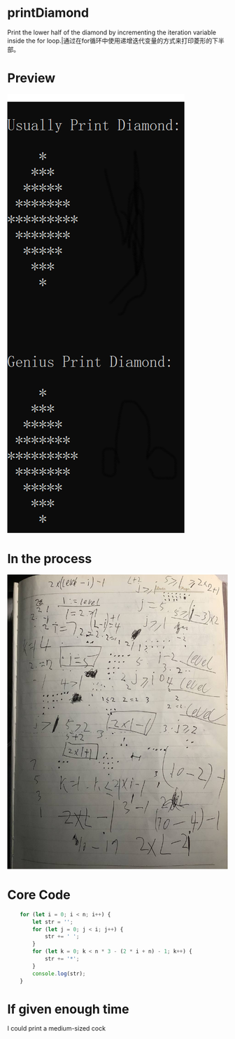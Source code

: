 # printDiamond
Print the lower half of the diamond by incrementing the iteration variable inside the for loop.|通过在for循环中使用递增迭代变量的方式来打印菱形的下半部。

# Preview
![image](https://github.com/Lumberjackisok/printDiamond/blob/main/dshafshreahe.png)

# In the process
![image](https://github.com/Lumberjackisok/printDiamond/blob/main/gadhty45sa.jpg)

# Core Code
```javascript
    for (let i = 0; i < n; i++) {
        let str = '';
        for (let j = 0; j < i; j++) {
            str += ' ';
        }
        for (let k = 0; k < n * 3 - (2 * i + n) - 1; k++) {
            str += '*';
        }
        console.log(str);
    }
```

# If given enough time
I could print a medium-sized cock